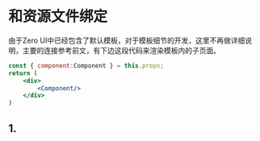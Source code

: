 # 和资源文件绑定

由于Zero UI中已经包含了默认模板，对于模板细节的开发，这里不再做详细说明，主要的连接参考前文，有下边这段代码来渲染模板内的子页面。

```jsx
const { component:Component } = this.props;
return (
    <div>
        <Component/>
    </div>
)
```

## 1.



